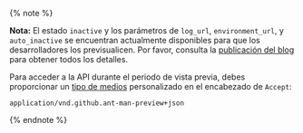 {% note %}

**Nota:** El estado `inactive` y los parámetros de `log_url`, `environment_url`, y `auto_inactive` se encuentran actualmente disponibles para que los desarrolladores los previsualicen. Por favor, consulta la [publicación del blog](https://developer.github.com/changes/2016-04-06-deployment-and-deployment-status-enhancements) para obtener todos los detalles.

Para acceder a la API durante el periodo de vista previa, debes proporcionar un [tipo de medios](/v3/media) personalizado en el encabezado de `Accept`:

```
application/vnd.github.ant-man-preview+json
```

{% endnote %}
